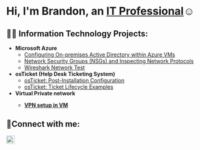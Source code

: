 <h1>Hi, I'm Brandon, an <a href="https://www.linkedin.com/in/brandon-escalera-28a51233b/">IT Professional</a>☺</h1>

<h2>👨‍💻 Information Technology Projects:</h2>



- <b>Microsoft Azure</b>
  - [Configuring On-premises Active Directory within Azure VMs](https://github.com/BrandonIEscalera/ConfigureAzure)
  - [Network Security Groups (NSGs) and Inspecting Network Protocols](https://github.com/BrandonIEscalera/Azure-Network-Protocols/tree/main)
  - [Wireshark Network Test](https://github.com/BrandonIEscalera/Azure-Wireshark-Test)
- <b>osTicket (Help Desk Ticketing System)</b>
  - [osTicket: Post-Installation Configuration](https://github.com/BrandonIEscalera/osTicket---Prerequisites-and-Installation)
  - [osTicket: Ticket Lifecycle Examples](https://github.com/joshmadakorcc/ticket-lifecycle)
- <b>Virtual Private network
  - [VPN setup in VM](https://github.com/BrandonIEscalera/VPN)
<h2>🤳Connect with me:</h2>

[<img align="left" alt="Josh | LinkedIn" width="22px" src="https://cdn.jsdelivr.net/npm/simple-icons@v3/icons/linkedin.svg" />][linkedin]

[linkedin]: [https://linkedin.com/in/Josh](https://www.linkedin.com/in/brandon-escalera-28a51233b/)
